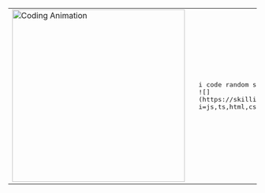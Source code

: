 
<table align="center">
  <tr>
    <td style="vertical-align: middle;">
      <img src="https://art.pixilart.com/sr20cb1e208e634.gif" width="350" alt="Coding Animation">
    </td>
    <td style="padding-left: 20px; vertical-align: middle;">
      <samp>
        i code random stuff
        <br>
        ![](https://skillicons.dev/icons?i=js,ts,html,css,java,,cs,lua)
      </samp>
    </td>
  </tr>
</table>
